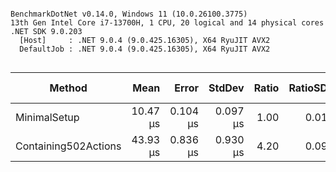```

BenchmarkDotNet v0.14.0, Windows 11 (10.0.26100.3775)
13th Gen Intel Core i7-13700H, 1 CPU, 20 logical and 14 physical cores
.NET SDK 9.0.203
  [Host]     : .NET 9.0.4 (9.0.425.16305), X64 RyuJIT AVX2
  DefaultJob : .NET 9.0.4 (9.0.425.16305), X64 RyuJIT AVX2


```
| Method               | Mean     | Error    | StdDev   | Ratio | RatioSD | Gen0   | Gen1   | Allocated | Alloc Ratio |
|--------------------- |---------:|---------:|---------:|------:|--------:|-------:|-------:|----------:|------------:|
| MinimalSetup         | 10.47 μs | 0.104 μs | 0.097 μs |  1.00 |    0.01 | 1.3733 | 0.3357 |  16.98 KB |        1.00 |
| Containing502Actions | 43.93 μs | 0.836 μs | 0.930 μs |  4.20 |    0.09 | 6.3477 | 0.9766 |  78.95 KB |        4.65 |
